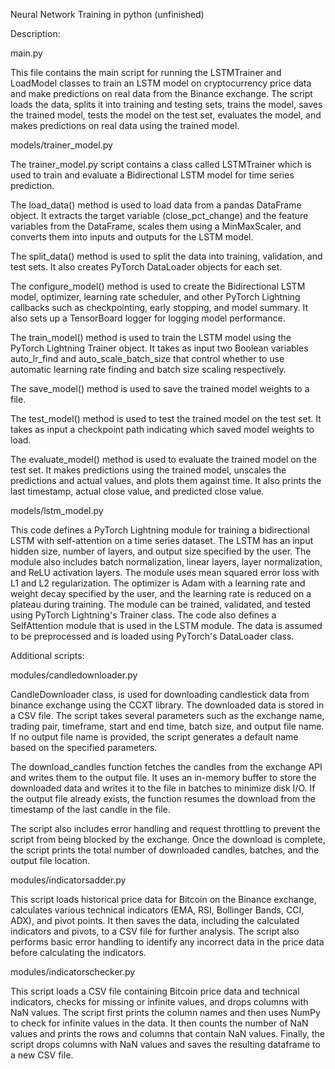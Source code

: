 Neural Network Training in python (unfinished)

Description:

main.py 

This file contains the main script for running the LSTMTrainer and LoadModel classes to train an LSTM model on cryptocurrency price data and make predictions on real data from the Binance exchange. The script loads the data, splits it into training and testing sets, trains the model, saves the trained model, tests the model on the test set, evaluates the model, and makes predictions on real data using the trained model.

models/trainer_model.py

The trainer_model.py script contains a class called LSTMTrainer which is used to train and evaluate a Bidirectional LSTM model for time series prediction.

The load_data() method is used to load data from a pandas DataFrame object. It extracts the target variable (close_pct_change) and the feature variables from the DataFrame, scales them using a MinMaxScaler, and converts them into inputs and outputs for the LSTM model.

The split_data() method is used to split the data into training, validation, and test sets. It also creates PyTorch DataLoader objects for each set.

The configure_model() method is used to create the Bidirectional LSTM model, optimizer, learning rate scheduler, and other PyTorch Lightning callbacks such as checkpointing, early stopping, and model summary. It also sets up a TensorBoard logger for logging model performance.

The train_model() method is used to train the LSTM model using the PyTorch Lightning Trainer object. It takes as input two Boolean variables auto_lr_find and auto_scale_batch_size that control whether to use automatic learning rate finding and batch size scaling respectively.

The save_model() method is used to save the trained model weights to a file.

The test_model() method is used to test the trained model on the test set. It takes as input a checkpoint path indicating which saved model weights to load.

The evaluate_model() method is used to evaluate the trained model on the test set. It makes predictions using the trained model, unscales the predictions and actual values, and plots them against time. It also prints the last timestamp, actual close value, and predicted close value.

models/lstm_model.py

This code defines a PyTorch Lightning module for training a bidirectional LSTM with self-attention on a time series dataset. The LSTM has an input hidden size, number of layers, and output size specified by the user. The module also includes batch normalization, linear layers, layer normalization, and ReLU activation layers. The module uses mean squared error loss with L1 and L2 regularization. The optimizer is Adam with a learning rate and weight decay specified by the user, and the learning rate is reduced on a plateau during training. The module can be trained, validated, and tested using PyTorch Lightning's Trainer class. The code also defines a SelfAttention module that is used in the LSTM module. The data is assumed to be preprocessed and is loaded using PyTorch's DataLoader class.

Additional scripts:

modules/candledownloader.py

CandleDownloader class, is used for downloading candlestick data from binance exchange using the CCXT library. The downloaded data is stored in a CSV file. The script takes several parameters such as the exchange name, trading pair, timeframe, start and end time, batch size, and output file name. If no output file name is provided, the script generates a default name based on the specified parameters.

The download_candles function fetches the candles from the exchange API and writes them to the output file. It uses an in-memory buffer to store the downloaded data and writes it to the file in batches to minimize disk I/O. If the output file already exists, the function resumes the download from the timestamp of the last candle in the file.

The script also includes error handling and request throttling to prevent the script from being blocked by the exchange. Once the download is complete, the script prints the total number of downloaded candles, batches, and the output file location.


modules/indicatorsadder.py

This script loads historical price data for Bitcoin on the Binance exchange, calculates various technical indicators (EMA, RSI, Bollinger Bands, CCI, ADX), and pivot points. It then saves the data, including the calculated indicators and pivots, to a CSV file for further analysis. The script also performs basic error handling to identify any incorrect data in the price data before calculating the indicators.

modules/indicatorschecker.py

This script loads a CSV file containing Bitcoin price data and technical indicators, checks for missing or infinite values, and drops columns with NaN values. The script first prints the column names and then uses NumPy to check for infinite values in the data. It then counts the number of NaN values and prints the rows and columns that contain NaN values. Finally, the script drops columns with NaN values and saves the resulting dataframe to a new CSV file.
